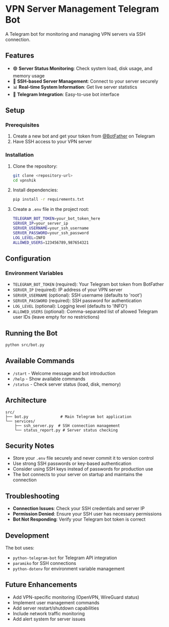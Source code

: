# VPN Server Management Telegram Bot

A Telegram bot for monitoring and managing VPN servers via SSH connection.

## Features

- 🟢 **Server Status Monitoring**: Check system load, disk usage, and memory usage
- 🔧 **SSH-based Server Management**: Connect to your server securely
- 📊 **Real-time System Information**: Get live server statistics
- 🤖 **Telegram Integration**: Easy-to-use bot interface

## Setup

### Prerequisites

1. Create a new bot and get your token from [@BotFather](https://t.me/botfather) on Telegram
2. Have SSH access to your VPN server

### Installation

1. Clone the repository:
   ```bash
   git clone <repository-url>
   cd vpnshik
   ```

2. Install dependencies:
   ```bash
   pip install -r requirements.txt
   ```

3. Create a `.env` file in the project root:
   ```bash
   TELEGRAM_BOT_TOKEN=your_bot_token_here
   SERVER_IP=your_server_ip
   SERVER_USERNAME=your_ssh_username
   SERVER_PASSWORD=your_ssh_password
   LOG_LEVEL=INFO
   ALLOWED_USERS=123456789,987654321
   ```

## Configuration

### Environment Variables

- `TELEGRAM_BOT_TOKEN` (required): Your Telegram bot token from BotFather
- `SERVER_IP` (required): IP address of your VPN server
- `SERVER_USERNAME` (optional): SSH username (defaults to 'root')
- `SERVER_PASSWORD` (required): SSH password for authentication
- `LOG_LEVEL` (optional): Logging level (defaults to 'INFO')
- `ALLOWED_USERS` (optional): Comma-separated list of allowed Telegram user IDs (leave empty for no restrictions)

## Running the Bot

```bash
python src/bot.py
```

## Available Commands

- `/start` - Welcome message and bot introduction
- `/help` - Show available commands
- `/status` - Check server status (load, disk, memory)

## Architecture

```
src/
├── bot.py              # Main Telegram bot application
└── services/
    ├── ssh_server.py  # SSH connection management
    └── status_report.py # Server status checking
```

## Security Notes

- Store your `.env` file securely and never commit it to version control
- Use strong SSH passwords or key-based authentication
- Consider using SSH keys instead of passwords for production use
- The bot connects to your server on startup and maintains the connection

## Troubleshooting

- **Connection Issues**: Check your SSH credentials and server IP
- **Permission Denied**: Ensure your SSH user has necessary permissions
- **Bot Not Responding**: Verify your Telegram bot token is correct

## Development

The bot uses:
- `python-telegram-bot` for Telegram API integration
- `paramiko` for SSH connections
- `python-dotenv` for environment variable management

## Future Enhancements

- Add VPN-specific monitoring (OpenVPN, WireGuard status)
- Implement user management commands
- Add server restart/shutdown capabilities
- Include network traffic monitoring
- Add alert system for server issues

